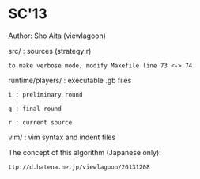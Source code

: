 SC'13
====
Author: Sho Aita (viewlagoon)


src/             : sources (strategy:r)

	to make verbose mode, modify Makefile line 73 <-> 74

runtime/players/ : executable .gb files

	i : preliminary round

	q : final round

	r : current source

vim/             : vim syntax and indent files


The concept of this algorithm (Japanese only):

	ttp://d.hatena.ne.jp/viewlagoon/20131208

